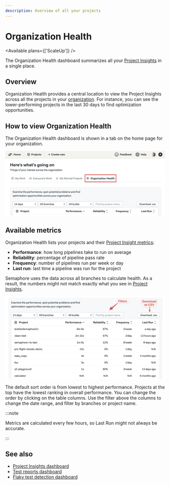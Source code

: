 ```yaml
---
description: Overview of all your projects
---
```


# Organization Health

<VideoTutorial title="How to use Organization Health dashboard" src="https://www.youtube.com/embed/2JVsH3DJccE?si=Xq_U0yWhryBsioDv" />

<Available plans={['ScaleUp']} />

The Organization Health dashboard summarizes all your [Project Insights](./insights) in a single place.

## Overview

Organization Health provides a central location to view the Project Insights across all the projects in your [organization](./organizations). For instance, you can see the lower-performing projects in the last 30 days to find optimization opportunities.

## How to view Organization Health

The Organization Health dashboard is shown in a tab on the home page for your organization.

![Location for the Organization Health tab](./img/org-health-location.jpg)

## Available metrics

Organization Health lists your projects and their [Project Insight metrics](./insights):

- **Performance**: how long pipelines take to run on average
- **Reliability**: percentage of pipeline pass rate
- **Frequency**: number of pipelines run per week or day
- **Last run**: last time a pipeline was run for the project

Semaphore uses the data across all branches to calculate health. As a result, the numbers might not match exactly what you see in [Project Insights](./insights).

![Organization Health Overview](./img/org-health-overview.jpg)

The default sort order is from lowest to highest performance. Projects at the top have the lowest ranking in overall performance. You can change the order by clicking on the table columns. Use the filter above the columns to change the date range, and filter by branches or project name.

:::note

Metrics are calculated every few hours, so Last Run might not always be accurate.

:::

## See also

- [Project Insights dashboard](./insights)
- [Test reports dashboard](./tests/test-reports)
- [Flaky test detection dashboard](./tests/flaky-tests)

